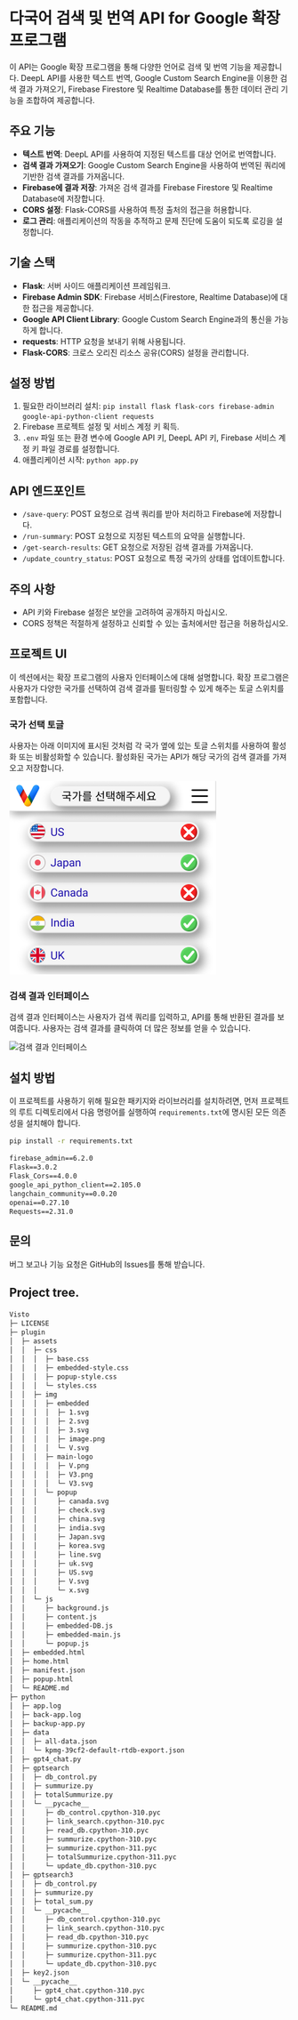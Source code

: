# 다국어 검색 및 번역 API for Google 확장 프로그램

이 API는 Google 확장 프로그램을 통해 다양한 언어로 검색 및 번역 기능을 제공합니다. DeepL API를 사용한 텍스트 번역, Google Custom Search Engine을 이용한 검색 결과 가져오기, Firebase Firestore 및 Realtime Database를 통한 데이터 관리 기능을 조합하여 제공합니다.

## 주요 기능

- **텍스트 번역**: DeepL API를 사용하여 지정된 텍스트를 대상 언어로 번역합니다.
- **검색 결과 가져오기**: Google Custom Search Engine을 사용하여 번역된 쿼리에 기반한 검색 결과를 가져옵니다.
- **Firebase에 결과 저장**: 가져온 검색 결과를 Firebase Firestore 및 Realtime Database에 저장합니다.
- **CORS 설정**: Flask-CORS를 사용하여 특정 출처의 접근을 허용합니다.
- **로그 관리**: 애플리케이션의 작동을 추적하고 문제 진단에 도움이 되도록 로깅을 설정합니다.

## 기술 스택

- **Flask**: 서버 사이드 애플리케이션 프레임워크.
- **Firebase Admin SDK**: Firebase 서비스(Firestore, Realtime Database)에 대한 접근을 제공합니다.
- **Google API Client Library**: Google Custom Search Engine과의 통신을 가능하게 합니다.
- **requests**: HTTP 요청을 보내기 위해 사용됩니다.
- **Flask-CORS**: 크로스 오리진 리소스 공유(CORS) 설정을 관리합니다.

## 설정 방법

1. 필요한 라이브러리 설치: `pip install flask flask-cors firebase-admin google-api-python-client requests`
2. Firebase 프로젝트 설정 및 서비스 계정 키 획득.
3. `.env` 파일 또는 환경 변수에 Google API 키, DeepL API 키, Firebase 서비스 계정 키 파일 경로를 설정합니다.
4. 애플리케이션 시작: `python app.py`

## API 엔드포인트

- `/save-query`: POST 요청으로 검색 쿼리를 받아 처리하고 Firebase에 저장합니다.
- `/run-summary`: POST 요청으로 지정된 텍스트의 요약을 실행합니다.
- `/get-search-results`: GET 요청으로 저장된 검색 결과를 가져옵니다.
- `/update_country_status`: POST 요청으로 특정 국가의 상태를 업데이트합니다.

## 주의 사항

- API 키와 Firebase 설정은 보안을 고려하여 공개하지 마십시오.
- CORS 정책은 적절하게 설정하고 신뢰할 수 있는 출처에서만 접근을 허용하십시오.

## 프로젝트 UI

이 섹션에서는 확장 프로그램의 사용자 인터페이스에 대해 설명합니다. 확장 프로그램은 사용자가 다양한 국가를 선택하여 검색 결과를 필터링할 수 있게 해주는 토글 스위치를 포함합니다.

### 국가 선택 토글

사용자는 아래 이미지에 표시된 것처럼 각 국가 옆에 있는 토글 스위치를 사용하여 활성화 또는 비활성화할 수 있습니다. 활성화된 국가는 API가 해당 국가의 검색 결과를 가져오고 저장합니다.

![국가 선택 토글](./popup.png)

### 검색 결과 인터페이스

검색 결과 인터페이스는 사용자가 검색 쿼리를 입력하고, API를 통해 반환된 결과를 보여줍니다. 사용자는 검색 결과를 클릭하여 더 많은 정보를 얻을 수 있습니다.

![검색 결과 인터페이스](./bady.png)

## 설치 방법

이 프로젝트를 사용하기 위해 필요한 패키지와 라이브러리를 설치하려면, 먼저 프로젝트의 루트 디렉토리에서 다음 명령어를 실행하여 `requirements.txt`에 명시된 모든 의존성을 설치해야 합니다.

```bash
pip install -r requirements.txt
```

```
firebase_admin==6.2.0
Flask==3.0.2
Flask_Cors==4.0.0
google_api_python_client==2.105.0
langchain_community==0.0.20
openai==0.27.10
Requests==2.31.0
```

## 문의

버그 보고나 기능 요청은 GitHub의 Issues를 통해 받습니다.

## Project tree.

```
Visto
├─ LICENSE
├─ plugin
│  ├─ assets
│  │  ├─ css
│  │  │  ├─ base.css
│  │  │  ├─ embedded-style.css
│  │  │  ├─ popup-style.css
│  │  │  └─ styles.css
│  │  ├─ img
│  │  │  ├─ embedded
│  │  │  │  ├─ 1.svg
│  │  │  │  ├─ 2.svg
│  │  │  │  ├─ 3.svg
│  │  │  │  ├─ image.png
│  │  │  │  └─ V.svg
│  │  │  ├─ main-logo
│  │  │  │  ├─ V.png
│  │  │  │  ├─ V3.png
│  │  │  │  └─ V3.svg
│  │  │  └─ popup
│  │  │     ├─ canada.svg
│  │  │     ├─ check.svg
│  │  │     ├─ china.svg
│  │  │     ├─ india.svg
│  │  │     ├─ Japan.svg
│  │  │     ├─ korea.svg
│  │  │     ├─ line.svg
│  │  │     ├─ uk.svg
│  │  │     ├─ US.svg
│  │  │     ├─ V.svg
│  │  │     └─ x.svg
│  │  └─ js
│  │     ├─ background.js
│  │     ├─ content.js
│  │     ├─ embedded-DB.js
│  │     ├─ embedded-main.js
│  │     └─ popup.js
│  ├─ embedded.html
│  ├─ home.html
│  ├─ manifest.json
│  ├─ popup.html
│  └─ README.md
├─ python
│  ├─ app.log
│  ├─ back-app.log
│  ├─ backup-app.py
│  ├─ data
│  │  ├─ all-data.json
│  │  └─ kpmg-39cf2-default-rtdb-export.json
│  ├─ gpt4_chat.py
│  ├─ gptsearch
│  │  ├─ db_control.py
│  │  ├─ summurize.py
│  │  ├─ totalSummurize.py
│  │  └─ __pycache__
│  │     ├─ db_control.cpython-310.pyc
│  │     ├─ link_search.cpython-310.pyc
│  │     ├─ read_db.cpython-310.pyc
│  │     ├─ summurize.cpython-310.pyc
│  │     ├─ summurize.cpython-311.pyc
│  │     ├─ totalSummurize.cpython-311.pyc
│  │     └─ update_db.cpython-310.pyc
│  ├─ gptsearch3
│  │  ├─ db_control.py
│  │  ├─ summurize.py
│  │  ├─ total_sum.py
│  │  └─ __pycache__
│  │     ├─ db_control.cpython-310.pyc
│  │     ├─ link_search.cpython-310.pyc
│  │     ├─ read_db.cpython-310.pyc
│  │     ├─ summurize.cpython-310.pyc
│  │     ├─ summurize.cpython-311.pyc
│  │     └─ update_db.cpython-310.pyc
│  ├─ key2.json
│  └─ __pycache__
│     ├─ gpt4_chat.cpython-310.pyc
│     └─ gpt4_chat.cpython-311.pyc
└─ README.md

```
